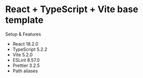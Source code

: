 # React + TypeScript + Vite base template

Setup & Features

- React 18.2.0
- TypeScript 5.2.2
- Vite 5.2.0
- ESLint 8.57.0
- Prettier 3.2.5
- Path aliases
